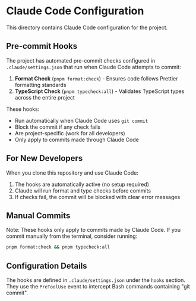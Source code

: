 # Claude Code Configuration

This directory contains Claude Code configuration for the project.

## Pre-commit Hooks

The project has automated pre-commit checks configured in `.claude/settings.json` that run when Claude Code attempts to commit:

1. **Format Check** (`pnpm format:check`) - Ensures code follows Prettier formatting standards
2. **TypeScript Check** (`pnpm typecheck:all`) - Validates TypeScript types across the entire project

These hooks:
- Run automatically when Claude Code uses `git commit`
- Block the commit if any check fails
- Are project-specific (work for all developers)
- Only apply to commits made through Claude Code

## For New Developers

When you clone this repository and use Claude Code:
1. The hooks are automatically active (no setup required)
2. Claude will run format and type checks before commits
3. If checks fail, the commit will be blocked with clear error messages

## Manual Commits

Note: These hooks only apply to commits made by Claude Code. If you commit manually from the terminal, consider running:
```bash
pnpm format:check && pnpm typecheck:all
```

## Configuration Details

The hooks are defined in `.claude/settings.json` under the `hooks` section. They use the `PreToolUse` event to intercept Bash commands containing "git commit".